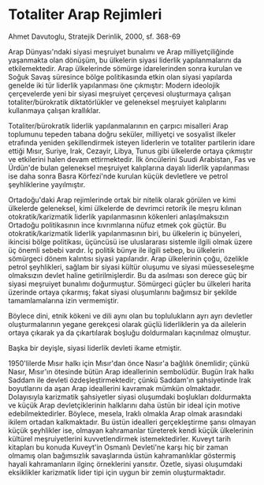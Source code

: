 # Totaliter Arap Rejimleri

Ahmet Davutoglu, Stratejik Derinlik, 2000, sf. 368-69

Arap Dünyası'ndaki siyasi meşruiyet bunalımı ve Arap milliyetçiliğinde
yaşanmakta olan dönüşüm, bu ülkelerin siyasi liderlik yapılanmalarını
da etkilemektedir. Arap ülkelerinde sömürge idarelerinden sonra
kurulan ve Soğuk Savaş süresince bölge politikasında etkin olan siyasi
yapılarda genelde iki tür liderlik yapılanması öne çıkmıştır: Modern
ideolojik çerçevelerde yeni bir siyasi meşruiyet çerçevesi oluşturmaya
çalışan totaliter/bürokratik diktatörlükler ve geleneksel meşruiyet
kalıplarını kullanmaya çalışan krallıklar.

Totaliter/bürokratik liderlik yapılanmalarının en çarpıcı misalleri
Arap toplumunu tepeden tabana doğru seküler, milliyetçi ve sosyalist
ilkeler etrafında yeniden şekillendirmek isteyen liderlerin ve
totaliter partilerin idare ettiği Mısır, Suriye, Irak, Cezayir, Libya,
Tunus gibi ülkelerde ortaya çıkmıştır ve etkilerini halen devam
ettirmektedir. İlk öncülerini Suudi Arabistan, Fas ve Ürdün'de bulan
geleneksel meşruiyet kalıplarına dayalı liderlik yapılanması ise daha
sonra Basra Körfezi'nde kurulan küçük devletlere ve petrol
şeyhliklerine yayılmıştır.

Ortadoğu'daki Arap rejimlerinde ortak bir nitelik olarak görülen ve
kimi ülkelerde geleneksel, kimi ülkelerde de devrimci retorik ile
meşru kılınan otokratik/karizmatik liderlik yapılanmasının kökenleri
anlaşılmaksızın Ortadoğu politikasının ince kıvrımlarına nüfuz etmek
çok güçtür. Bu otokratik/karizmatik liderlik yapılanmasının biri, bu
ülkelerin iç bünyeleri, ikincisi bölge politikası, üçüncüsü ise
uluslararası sistemle ilgili olmak üzere üç önemli sebebi vardır. İç
politik bünye ile ilgili sebep, bu ülkelerin sömürgeci dönem kalıntısı
siyasi yapılarıdır. Arap ülkelerinin çoğu, özelikle petrol
şeyhlikleri, sağlam bir siyasi kültür oluşumu ve siyasi müesseseleşme
olmaksızın devlet haline getirilmişlerdir. Bu da asılması son derece
güç bir siyasi meşruiyet bunalımı doğurmuştur. Sömürgeci güçler bu
ülkeleri harita üzerinde ortaya çıkarmış; fakat siyasi oluşumlarını
bağımsız bir şekilde tamamlamalarına izin vermemiştir.

Böylece dini, etnik kökeni ve dili aynı olan bu toplulukların ayrı
ayrı devletler oluşturmalarının yegane gerekçesi olarak güçlü
liderliklerin ya da ailelerin ortaya çıkarak ya da çıkartılarak
boşluğu doldurmaları kaçınılmaz olmuştur.

Başka bir deyişle, siyasi liderlik devleti ikame etmiştir.

1950'lilerde Mısır halkı için Mısır'dan önce Nasır'a bağlılık
önemlidir; çünkü Nasır, Mısır'ın ötesinde bütün Arap ideallerinin
sembolüdür. Bugün Irak halkı Saddam ile devleti özdeşleştirmektedir;
çünkü Saddam'ın şahsiyetinde Irak boyutlarını da aşan Arap ideallerini
kavramak mümkün olmaktadır. Dolayısıyla karizmatik şahsiyetler siyasi
oluşumdaki boşlukları doldurmakta ve küçük Arap devletçiklerinin
halklarını daha üstün bir ideal için motive
edebilmektedirler. Böylece, mesela, Iraklı olmakla Arap olmak
arasındaki ikilem ortadan kalkmaktadır. Bu üstün idealleri
gerçekleştirme şansı olmayan küçük şeyhlikler ise, olmayan kahramanlar
türeterek kendi küçük ülkelerinin kültürel meşruiyetlerini
kuvvetlendirmek istemektedirler. Kuveyt tarih kitapları bu konuda
Kuveyt'in Osmanlı Devleti'ne karşı hiç bir zaman olmamış olan
bağımsızlık savaşlarında üstün kahramanlıklar göstermiş hayali
kahramanların ilginç örneklerini yansıtır. Özetle, siyasi oluşumdaki
eksiklikler karizmatik lider tipi için uygun bir zemin
oluşturmaktadır.

